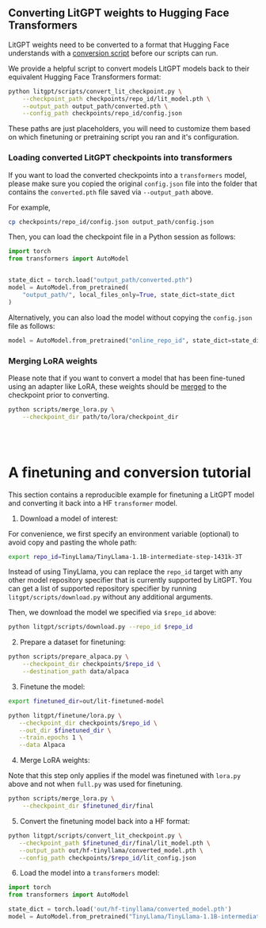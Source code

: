 ## Converting LitGPT weights to Hugging Face Transformers

LitGPT weights need to be converted to a format that Hugging Face understands with a [conversion script](../litgpt/scripts/convert_lit_checkpoint.py) before our scripts can run.

We provide a helpful script to convert models LitGPT models back to their equivalent Hugging Face Transformers format:

```sh
python litgpt/scripts/convert_lit_checkpoint.py \
    --checkpoint_path checkpoints/repo_id/lit_model.pth \
    --output_path output_path/converted.pth \
    --config_path checkpoints/repo_id/config.json
```

These paths are just placeholders, you will need to customize them based on which finetuning or pretraining script you ran and it's configuration.

### Loading converted LitGPT checkpoints into transformers

If you want to load the converted checkpoints into a `transformers` model, please make sure you copied the original `config.json` file into the folder that contains the `converted.pth` file saved via `--output_path` above.

For example,

```bash
cp checkpoints/repo_id/config.json output_path/config.json
```

Then, you can load the checkpoint file in a Python session as follows:

```python
import torch
from transformers import AutoModel


state_dict = torch.load("output_path/converted.pth")
model = AutoModel.from_pretrained(
    "output_path/", local_files_only=True, state_dict=state_dict
)
```

Alternatively, you can also load the model without copying the `config.json` file as follows:

```python
model = AutoModel.from_pretrained("online_repo_id", state_dict=state_dict)
```



### Merging LoRA weights

Please note that if you want to convert a model that has been fine-tuned using an adapter like LoRA, these weights should be [merged](../litgpt/scripts/merge_lora.py) to the checkpoint prior to converting.

```sh
python scripts/merge_lora.py \
    --checkpoint_dir path/to/lora/checkpoint_dir
```

<br>
<br>

# A finetuning and conversion tutorial

This section contains a reproducible example for finetuning a LitGPT model and converting it back into a HF `transformer` model.

1. Download a model of interest:

For convenience, we first specify an environment variable (optional) to avoid copy and pasting the whole path:

```bash
export repo_id=TinyLlama/TinyLlama-1.1B-intermediate-step-1431k-3T
```

Instead of using TinyLlama, you can replace the `repo_id` target with any other model repository 
specifier that is currently supported by LitGPT. You can get a list of supported repository specifier
by running `litgpt/scripts/download.py` without any additional arguments.

Then, we download the model we specified via `$repo_id` above:

```bash
python litgpt/scripts/download.py --repo_id $repo_id
```


2. Prepare a dataset for finetuning:

```bash
python scripts/prepare_alpaca.py \
    --checkpoint_dir checkpoints/$repo_id \
    --destination_path data/alpaca
```

3. Finetune the model:


```bash
export finetuned_dir=out/lit-finetuned-model

python litgpt/finetune/lora.py \
   --checkpoint_dir checkpoints/$repo_id \
   --out_dir $finetuned_dir \
   --train.epochs 1 \
   --data Alpaca
```

4. Merge LoRA weights:

Note that this step only applies if the model was finetuned with `lora.py` above and not when `full.py` was used for finetuning.

```bash
python scripts/merge_lora.py \
    --checkpoint_dir $finetuned_dir/final
```


5. Convert the finetuning model back into a HF format:

```bash
python litgpt/scripts/convert_lit_checkpoint.py \
   --checkpoint_path $finetuned_dir/final/lit_model.pth \
   --output_path out/hf-tinyllama/converted_model.pth \
   --config_path checkpoints/$repo_id/lit_config.json 
```


6. Load the model into a `transformers` model:

```python
import torch
from transformers import AutoModel

state_dict = torch.load('out/hf-tinyllama/converted_model.pth')
model = AutoModel.from_pretrained("TinyLlama/TinyLlama-1.1B-intermediate-step-1431k-3T", state_dict=state_dict)
```
